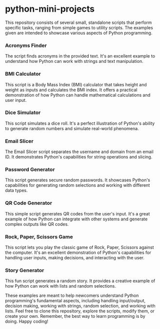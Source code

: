 # python-mini-projects

This repository consists of several small, standalone scripts that perform specific tasks, ranging from simple games to utility scripts. The examples given are intended to showcase various aspects of Python programming.

### Acronyms Finder

The script finds acronyms in the provided text. It's an excellent example to understand how Python can work with strings and text manipulation.

### BMI Calculator

This script is a Body Mass Index (BMI) calculator that takes height and weight as inputs and calculates the BMI index. It offers a practical demonstration of how Python can handle mathematical calculations and user input.

### Dice Simulator

This script simulates a dice roll. It's a perfect illustration of Python's ability to generate random numbers and simulate real-world phenomena.

### Email Slicer

The Email Slicer script separates the username and domain from an email ID. It demonstrates Python's capabilities for string operations and slicing.

### Password Generator

This script generates secure random passwords. It showcases Python's capabilities for generating random selections and working with different data types.

### QR Code Generator

This simple script generates QR codes from the user's input. It's a great example of how Python can integrate with other systems and generate complex outputs like QR codes.

### Rock, Paper, Scissors Game

This script lets you play the classic game of Rock, Paper, Scissors against the computer. It's an excellent demonstration of Python's capabilities for handling user inputs, making decisions, and interacting with the user.

### Story Generator

This fun script generates a random story. It provides a creative example of how Python can work with lists and random selections.

These examples are meant to help newcomers understand Python programming's fundamental aspects, including handling input/output, decision making, working with strings, random selection, and working with lists. Feel free to clone this repository, explore the scripts, modify them, or create your own. Remember, the best way to learn programming is by doing. Happy coding!
